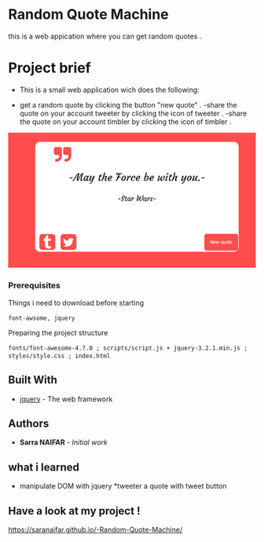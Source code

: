 # Random Quote Machine 

this is a web appication where you can get random quotes  .

# Project brief 
* This is a small web application wich does the following:
- get a random quote by clicking the button "new quote" .
-share the quote on your account tweeter by clicking the icon of tweeter  .
-share the quote on your account timbler by clicking the icon of timbler .



<p align="center">
  <img src="screenshot.PNG" />

</p>


### Prerequisites

Things i need to download before starting 

```
font-awsome, jquery 
```

Preparing the project structure 


```
fonts/font-awesome-4.7.0 ; scripts/script.js + jquery-3.2.1.min.js ; styles/style.css ; index.html
```




## Built With


* [jquery](https://jquery.com/) - The web framework 



## Authors

* **Sarra NAIFAR** - *Initial work* 


## what i learned

* manipulate DOM with jquery 
*tweeter a quote with tweet button 


## Have a look at my project !
https://saranaifar.github.io/-Random-Quote-Machine/